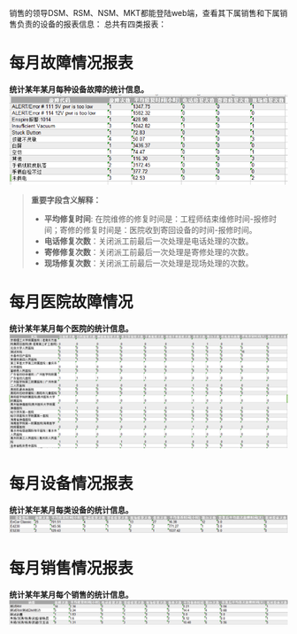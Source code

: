 销售的领导DSM、RSM、NSM、MKT都能登陆web端，查看其下属销售和下属销售负责的设备的报表信息：
总共有四类报表：
# 每月故障情况报表
**统计某年某月每种设备故障的统计信息。**
![](/assets/未命名1530078657.png)

>**重要字段含义解释：**
>* **平均修复时间**: 在院维修的修复时间是：工程师结束维修时间-报修时间；寄修的修复时间是：医院收到寄回设备的时间-报修时间。
>* **电话修复次数**：关闭派工前最后一次处理是电话处理的次数。
>* **寄修修复次数**：关闭派工前最后一次处理是寄修处理的次数。
>* **现场修复次数**：关闭派工前最后一次处理是现场处理的次数。

# 每月医院故障情况
**统计某年某月每个医院的统计信息。**
![](/assets/未命名1530078818.png)
# 每月设备情况报表
**统计某年某月每类设备的统计信息。**
![](/assets/未命名1530079019.png)
# 每月销售情况报表
**统计某年某月每个销售的统计信息。**
![](/assets/未命名1530079109.png)